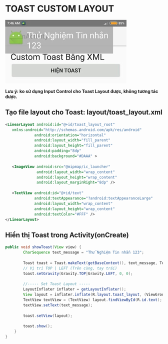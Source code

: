 # TOAST CUSTOM LAYOUT

 ![async task 1](/Images/toast_custom_layout.jpg)

 **Lưu ý: ko sử dụng Input Control cho Toast Layout được, không tương tác được.**

 ## Tạo file layout cho Toast: layout/toast_layout.xml

 ```xml
 <LinearLayout android:id="@+id/toast_layout_root"
    xmlns:android="http://schemas.android.com/apk/res/android"
              android:orientation="horizontal"
              android:layout_width="fill_parent"
              android:layout_height="fill_parent"
              android:padding="8dp"
              android:background="#DAAA" >

    <ImageView android:src="@mipmap/ic_launcher"
               android:layout_width="wrap_content"
               android:layout_height="wrap_content"
               android:layout_marginRight="8dp" />

    <TextView android:id="@+id/text"
              android:textAppearance="?android:textAppearanceLarge"
              android:layout_width="wrap_content"
              android:layout_height="wrap_content"
              android:textColor="#FFF" />
</LinearLayout>
```

## Hiển thị Toast trong Activity(onCreate)

```java
public void showToast(View view) {
        CharSequence text_message = "Thử Nghiệm Tin nhắn 123";
      
        Toast toast = Toast.makeText(getBaseContext(), text_message, Toast.LENGTH_SHORT);
        // Vị trí TOP | LEFT (Trên cùng, tay trái)
        toast.setGravity(Gravity.TOP|Gravity.LEFT, 0, 0);

        //----- Set Toast Layout -----
        LayoutInflater inflater = getLayoutInflater();
        View layout = inflater.inflate(R.layout.toast_layout, (ViewGroup) findViewById(R.id.toast_layout_root));
        TextView textView = (TextView) layout.findViewById(R.id.text);
        textView.setText(text_message);

        toast.setView(layout);

        toast.show();
    }
}
```